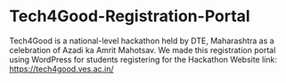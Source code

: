 # Tech4Good-Registration-Portal
Tech4Good is a national-level hackathon held by DTE, Maharashtra as a celebration of Azadi ka Amrit Mahotsav.
We made this registration portal using WordPress for students registering for the Hackathon
Website link: https://tech4good.ves.ac.in/
